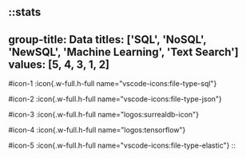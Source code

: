 ::stats
---
group-title: Data
titles: ['SQL', 'NoSQL', 'NewSQL', 'Machine Learning', 'Text Search']
values: [5, 4, 3, 1, 2]
---
#icon-1
  :icon{.w-full.h-full name="vscode-icons:file-type-sql"}

#icon-2
  :icon{.w-full.h-full name="vscode-icons:file-type-json"}

#icon-3
  :icon{.w-full.h-full name="logos:surrealdb-icon"}

#icon-4
  :icon{.w-full.h-full name="logos:tensorflow"}

#icon-5
  :icon{.w-full.h-full name="vscode-icons:file-type-elastic"}
::